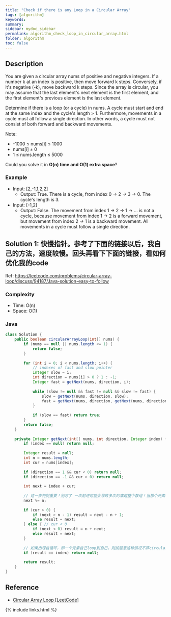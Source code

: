 ```yaml
---
title: "Check if there is any Loop in a Circular Array"
tags: [algorithm]
keywords:
summary:
sidebar: mydoc_sidebar
permalink: algorithm_check_loop_in_circular_array.html
folder: algorithm
toc: false
---
```


## Description
You are given a circular array nums of positive and negative integers. If a number k at an index is positive, then move forward k steps. Conversely, if it's negative (-k), move backward k steps. Since the array is circular, you may assume that the last element's next element is the first element, and the first element's previous element is the last element.

Determine if there is a loop (or a cycle) in nums. A cycle must start and end at the same index and the cycle's length > 1. Furthermore, movements in a cycle must all follow a single direction. In other words, a cycle must not consist of both forward and backward movements.

Note:
* -1000 ≤ nums[i] ≤ 1000
* nums[i] ≠ 0
* 1 ≤ nums.length ≤ 5000

Could you solve it in **O(n) time and O(1) extra space**?

### Example
* Input: [2,-1,1,2,2]
  * Output: True. There is a cycle, from index 0 -> 2 -> 3 -> 0. The cycle's length is 3.
* Input: [-1,2]
  * Output: False. The movement from index 1 -> 2 -> 1 -> ... is not a cycle, because movement from index 1 -> 2 is a forward movement, but movement from index 2 -> 1 is a backward movement. All movements in a cycle must follow a single direction.

## Solution 1: 快慢指针。参考了下面的链接以后，我自己的方法，速度较慢。回头再看下下面的链接，看如何优化我的code
Ref: https://leetcode.com/problems/circular-array-loop/discuss/94187/Java-solution-easy-to-follow

### Complexity
* Time: O(n)
* Space: O(1)

### Java
```java
class Solution {
    public boolean circularArrayLoop(int[] nums) {
        if (nums == null || nums.length <= 1) {
            return false;
        }
        
        for (int i = 0; i < nums.length; i++) {
            // indexes of fast and slow pointer
            Integer slow = i;
            int direction = nums[i] > 0 ? 1 : -1;
            Integer fast = getNext(nums, direction, i);
            
            while (slow != null && fast != null && slow != fast) {
                slow = getNext(nums, direction, slow);
                fast = getNext(nums, direction, getNext(nums, direction, fast));
            }
            
            if (slow == fast) return true;
        }
        return false;
    }
    
    private Integer getNext(int[] nums, int direction, Integer index) {
        if (index == null) return null;
        
        Integer result = null;
        int n = nums.length;
        int cur = nums[index];
        
        if (direction == 1 && cur < 0) return null;
        if (direction == -1 && cur > 0) return null;
        
        int next = index + cur;
        
        // 这一步特别重要！别忘了 一次前进可能会导致多次的穿越整个数组！当那个元素特别大的时候
        next %= n;
        
        if (cur > 0) {
            if (next > n - 1) result = next - n + 1;
            else result = next;
        } else { // cur < 0
            if (next < 0) result = n + next;
            else result = next;
        }
        
        // 如果出现自循环，即一个元素自己loop到自己，则按题意这种情况不算circular
        if (result == index) return null;
        
        return result;
    }
}
```

## Reference
* [Circular Array Loop [LeetCode]](https://leetcode.com/problems/circular-array-loop/description/)

{% include links.html %}
